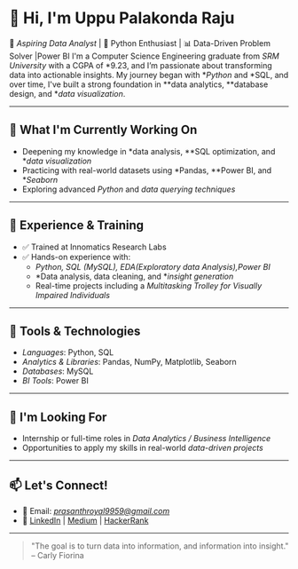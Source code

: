 # 👋 Hi, I'm Uppu Palakonda Raju

🎯 *Aspiring Data Analyst* | 🐍 Python Enthusiast | 📊 Data-Driven Problem Solver |Power BI
I'm a Computer Science Engineering graduate from *SRM University* with a CGPA of *9.23, and I’m passionate about transforming data into actionable insights. My journey began with **Python* and *SQL, and over time, I've built a strong foundation in **data analytics, **database design, and **data visualization*.

---

## 🌱 What I'm Currently Working On

- Deepening my knowledge in *data analysis, **SQL optimization, and **data visualization*
- Practicing with real-world datasets using *Pandas, **Power BI, and **Seaborn*
- Exploring advanced *Python* and *data querying techniques*

---

## 💼 Experience & Training

- ✅ Trained at Innomatics Research Labs  
- ✅ Hands-on experience with:
  - *Python, SQL (MySQL), EDA(Exploratory data Analysis),Power BI*
  - *Data analysis, data cleaning, and **insight generation*
  - Real-time projects including a *Multitasking Trolley for Visually Impaired Individuals*

---

## 🧰 Tools & Technologies

- *Languages*: Python, SQL
- *Analytics & Libraries*: Pandas, NumPy, Matplotlib, Seaborn
- *Databases*: MySQL
- *BI Tools*: Power BI 

---

## 🤝 I'm Looking For

- Internship or full-time roles in *Data Analytics / Business Intelligence*
- Opportunities to apply my skills in real-world *data-driven projects*

---

## 📫 Let's Connect!

- 📧 Email: *prasanthroyal9959@gmail.com*
- 🔗 [LinkedIn](https://www.linkedin.com/in/your-link) | [Medium](https://medium.com/@your-link) | [HackerRank](https://www.hackerrank.com/your-link)

---

> "The goal is to turn data into information, and information into insight." – Carly Fiorina
